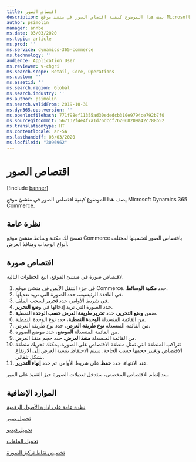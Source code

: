 ```yaml
---
title: اقتصاص الصور
description: يصف هذا الموضوع كيفية اقتصاص الصور في منشئ موقع Microsoft Dynamics 365 Commerce.
author: psimolin
manager: annbe
ms.date: 03/03/2020
ms.topic: article
ms.prod: ''
ms.service: dynamics-365-commerce
ms.technology: ''
audience: Application User
ms.reviewer: v-chgri
ms.search.scope: Retail, Core, Operations
ms.custom: ''
ms.assetid: ''
ms.search.region: Global
ms.search.industry: ''
ms.author: psimolin
ms.search.validFrom: 2019-10-31
ms.dyn365.ops.version: ''
ms.openlocfilehash: 771f98ef11355ad30ededcb310e9794ce792b7f0
ms.sourcegitcommit: 567132f4e4f7a1d76dccf762068209a42c788b52
ms.translationtype: HT
ms.contentlocale: ar-SA
ms.lasthandoff: 03/03/2020
ms.locfileid: "3096962"
---
```

# <a name="crop-images"></a>اقتصاص الصور

[!include [banner](includes/banner.md)]

يصف هذا الموضوع كيفية اقتصاص الصور في منشئ موقع Microsoft Dynamics 365 Commerce.

## <a name="overview"></a>نظرة عامة

تسمح لك مكتبة وسائط منشئ موقع Commerce باقتصاص الصور لتحسينها لمختلف أنواع الوحدات ومنافذ العرض.

## <a name="crop-an-image"></a>اقتصاص صورة

لاقتصاص صورة في منشئ الموقع، اتبع الخطوات التالية.

1. في جزء التنقل الأيمن في منشئ موقع Commerce، حدد **مكتبة الوسائط**.
1. في النافذة الرئيسية،، حدد الصورة التي تريد تعديلها.
1. في شريط الأوامر، حدد **تحرير** لسحب الملف.
1. حدد الصورة التي تريد إدخالها في **وضع التحرير**.
1. ضمن **وضع التحرير**، حدد **تحرير طريقة العرض حسب الوحدة النمطية**.
1. من القائمة المنسدلة **الوحدة النمطية**، حدد نوع الوحدة النمطية.
1. من القائمة المنسدلة **نوع طريقة العرض**، حدد نوع طريقة العرض.
1. من القائمة المنسدلة **الموضع**، حدد موضع الصورة.
1. من القائمة المنسدلة **منفذ العرض**، حدد حجم منفذ العرض.
1. تتراكب المنطقة التي تمثل منطقة الاقتصاص على الصورة. يمكنك تحريك منطقة الاقتصاص وتغيير حجمها حسب الحاجة. سيتم الاحتفاظ بنسبة العرض إلى الارتفاع بشكل تلقائي.
1. عند الانتهاء، حدد **حفظ** على شريط الأوامر، ثم حدد **إنهاء التحرير**. 

بعد إتمام الاقتصاص المخصص، ستدخل تعديلات الصورة حيز التنفيذ على الفور.

## <a name="additional-resources"></a>الموارد الإضافية

[نظرة عامة على إدارة الأصول الرقمية](dam-overview.md)

[تحميل صور](dam-upload-images.md)

[تحميل فيديو](dam-upload-video.md)

[تحميل الملفات](dam-upload-files.md)

[تخصيص نقاط تركيز الصورة](dam-custom-focal-point.md)
